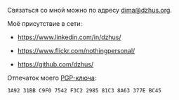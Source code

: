 Связаться со мной можно по адресу <dima@dzhus.org>.

Моё присутствие в сети:

- <https://www.linkedin.com/in/dzhus/>

- <https://www.flickr.com/nothingpersonal/>

- <https://github.com/dzhus/>

Отпечаток моего [PGP-ключа][pgp-key]:

    3A92 31BB C9F0 7542 F3C2 2985 81C3 8A63 377E BC45

[pgp-key]: https://pgp.mit.edu/pks/lookup?op=get&search=0x81C38A63377EBC45
